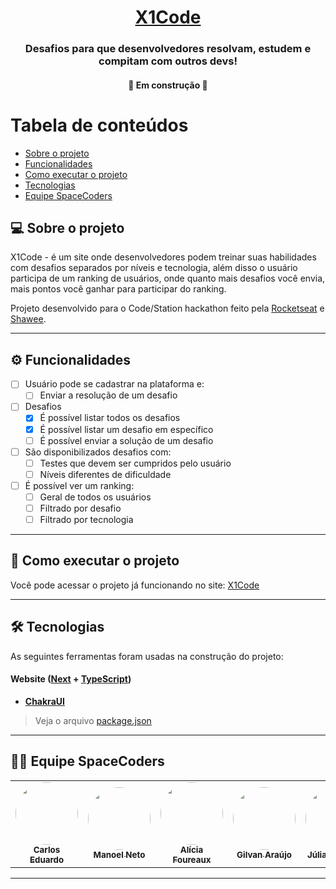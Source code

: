 <h1 align="center">
    <a href="https://xonecode.vercel.app" alt="site do x1code" target="_blank"> X1Code </a>
</h1>

<h3 align="center">
    Desafios para que desenvolvedores resolvam, estudem e compitam com outros devs!
</h3>

<h4 align="center">
	🚧 Em construção 🚧
</h4>

Tabela de conteúdos
=================
<!--ts-->
   * [Sobre o projeto](#-sobre-o-projeto)
   * [Funcionalidades](#-funcionalidades)
   * [Como executar o projeto](#-como-executar-o-projeto)
   * [Tecnologias](#-tecnologias)
   * [Equipe SpaceCoders](#-equipe-spacecoders)
<!--te-->


## 💻 Sobre o projeto

X1Code - é um site onde desenvolvedores podem treinar suas habilidades com desafios separados por níveis e tecnologia,
além disso o usuário participa de um ranking de usuários, onde quanto mais desafios você envia, mais pontos você ganhar para
participar do ranking.


Projeto desenvolvido para o Code/Station hackathon feito pela [Rocketseat](https://blog.rocketseat.com.br/primeira-next-level-week/)
e [Shawee](https://shawee.io/pt/).

---

## ⚙️ Funcionalidades

- [ ] Usuário pode se cadastrar na plataforma e:
  - [ ] Enviar a resolução de um desafio

- [ ] Desafios
  - [x] É possível listar todos os desafios
  - [x] É possível listar um desafio em específico
  - [ ] É possível enviar a solução de um desafio

- [ ] São disponibilizados desafios com:
  - [ ] Testes que devem ser cumpridos pelo usuário
  - [ ] Níveis diferentes de dificuldade

- [ ] É possível ver um ranking:
  - [ ] Geral de todos os usuários
  - [ ] Filtrado por desafio
  - [ ] Filtrado por tecnologia

---

## 🚀 Como executar o projeto

Você pode acessar o projeto já funcionando no site: [X1Code]()

---

## 🛠 Tecnologias

As seguintes ferramentas foram usadas na construção do projeto:

#### **Website**  ([Next](https://nextjs.org)  +  [TypeScript](https://www.typescriptlang.org/))

-   **[ChakraUI](https://chakra-ui.com)**

> Veja o arquivo  [package.json](https://github.com/Space-Coders-Hackaton/x1-code-frontend/blob/master/package.json)

---

## 👨‍💻 Equipe SpaceCoders

<table>
  <tr>
    <td align="center">
      <a href="https://github.com/carlosmfreitas2409">
        <img style="border-radius: 50%;" src="https://avatars.githubusercontent.com/u/32655274?v=4" width="100px;" alt=""/>
        <br />
        <sub><b>Carlos Eduardo</b></sub>
      </a>
    </td>
    <td align="center">
      <a href="https://github.com/ManoelDev">
        <img style="border-radius: 50%;" src="https://avatars.githubusercontent.com/u/2908499?v=4" width="100px;" alt=""/>
        <br />
        <sub><b>Manoel Neto</b></sub>
      </a>
    </td>
    <td align="center">
      <a href="https://github.com/allyfx">
        <img style="border-radius: 50%;" src="https://avatars.githubusercontent.com/u/66289769?v=4" width="100px;" alt=""/>
        <br />
        <sub><b>Alícia Foureaux</b></sub>
      </a>
    </td>
    <td align="center">
      <a href="https://github.com/Gilvan-Araujo">
        <img style="border-radius: 50%;" src="https://avatars.githubusercontent.com/u/45008443?v=4" width="100px;" alt=""/>
        <br />
        <sub><b>Gilvan Araújo</b></sub>
      </a>
    </td>
    <td align="center">
      <a href="https://github.com/JuDCraide">
        <img style="border-radius: 50%;" src="https://avatars.githubusercontent.com/u/47929434?v=4" width="100px;" alt=""/>
        <br />
        <sub><b>Júlia D. Craide</b></sub>
      </a>
    </td>
  </tr>
</table>

---
